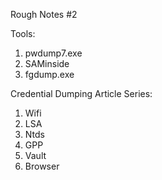 Rough Notes #2

Tools:

1. pwdump7.exe
2. SAMinside
3. fgdump.exe

Credential Dumping Article Series:

1. Wifi
2. LSA
3. Ntds
4. GPP
5. Vault
6. Browser

